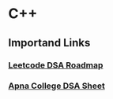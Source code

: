 # C++

## Importand Links

### [Leetcode DSA Roadmap](https://whimsical.com/zero-to-hero-in-leetcode-WxMBL9v9cbRZKGcbVJuaRN)

### [Apna College DSA Sheet](https://docs.google.com/spreadsheets/d/1mvlc8EYc3OVVU3X7NKoC0iZJr_45BL_pVxiJec0r94c/preview?gid=0#gid=0)
